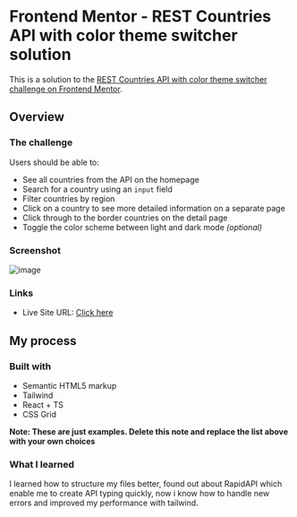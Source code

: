 # Frontend Mentor - REST Countries API with color theme switcher solution

This is a solution to the [REST Countries API with color theme switcher challenge on Frontend Mentor](https://www.frontendmentor.io/challenges/rest-countries-api-with-color-theme-switcher-5cacc469fec04111f7b848ca).

## Overview

### The challenge

Users should be able to:

- See all countries from the API on the homepage
- Search for a country using an `input` field
- Filter countries by region
- Click on a country to see more detailed information on a separate page
- Click through to the border countries on the detail page
- Toggle the color scheme between light and dark mode *(optional)*

### Screenshot

![image](https://user-images.githubusercontent.com/47321783/192112636-bc7848a5-d479-4d4b-b34b-16488bbe28f3.png)


### Links

- Live Site URL: [Click here](https://countryapirest.netlify.app)

## My process

### Built with

- Semantic HTML5 markup
- Tailwind
- React + TS
- CSS Grid

**Note: These are just examples. Delete this note and replace the list above with your own choices**

### What I learned

I learned how to structure my files better, found out about RapidAPI which enable me to create API typing quickly, now i know how to handle new errors and improved my performance with tailwind.
